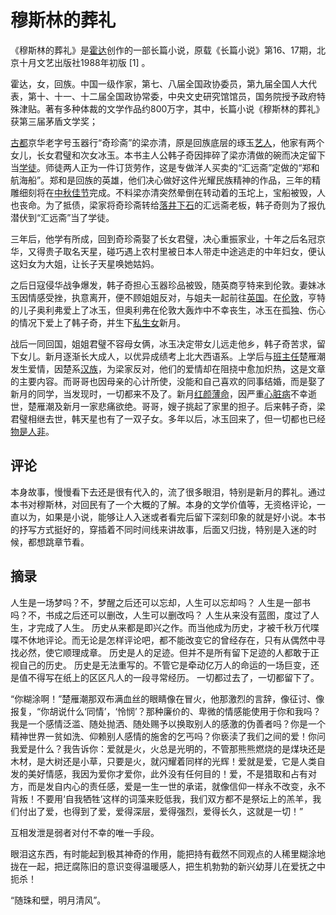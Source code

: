 # 穆斯林的葬礼

《穆斯林的葬礼》是[霍达](https://baike.baidu.com/item/霍达/56504?fromModule=lemma_inlink)创作的一部长篇小说，原载《长篇小说》第16、17期，北京十月文艺出版社1988年初版 [1] 。

霍达，女，回族。中国一级作家，第七、八届全国政协委员，第九届全国人大代表，第十、十一、十二届全国政协常委，中央文史研究馆馆员，国务院授予政府特殊津贴。著有多种体裁的文学作品约800万字，其中，长篇小说《穆斯林的葬礼》获第三届茅盾文学奖；

[古都](https://baike.baidu.com/item/古都/62861?fromModule=lemma_inlink)京华老字号玉器行“奇珍斋”的梁亦清，原是回族底层的琢玉[艺人](https://baike.baidu.com/item/艺人?fromModule=lemma_inlink)，他家有两个女儿，长女君璧和次女冰玉。本书主人公韩子奇因摔碎了梁亦清做的碗而决定留下当[学徒](https://baike.baidu.com/item/学徒/85207?fromModule=lemma_inlink)。师徒两人正为一件订货劳作，这是专做洋人买卖的“汇远斋”定做的“郑和航海船”。郑和是回族的英雄，他们决心做好这件光耀民族精神的作品，三年的精雕细刻将在[中秋佳节](https://baike.baidu.com/item/中秋佳节?fromModule=lemma_inlink)完成。不料梁亦清突然晕倒在转动着的玉坨上，宝船被毁，人也丧命。为了抵债，梁家将奇珍斋转给[落井下石](https://baike.baidu.com/item/落井下石/67809?fromModule=lemma_inlink)的汇远斋老板，韩子奇则为了报仇潜伏到“汇远斋”当了学徒。

三年后，他学有所成，回到奇珍斋娶了长女君璧，决心重振家业，十年之后名冠京华，又得贵子取名天星，碰巧遇上农村里被日本人带走中途逃走的中年妇女，便认这妇女为大姐，让长子天星唤她姑妈。

之后日寇侵华战争爆发，韩子奇担心玉器珍品被毁，随英商亨特来到伦敦。妻妹冰玉因情感受挫，执意离开，便不顾姐姐反对，与姐夫一起前往[英国](https://baike.baidu.com/item/英国/144602?fromModule=lemma_inlink)。在[伦敦](https://baike.baidu.com/item/伦敦/862?fromModule=lemma_inlink)，亨特的儿子奥利弗爱上了冰玉，但奥利弗在伦敦大轰炸中不幸丧生，冰玉在孤独、伤心的情况下爱上了韩子奇，并生下[私生女](https://baike.baidu.com/item/私生女?fromModule=lemma_inlink)新月。

战后一同回国，姐姐君璧不容母女俩，冰玉决定带女儿远走他乡，韩子奇苦求，留下女儿。新月逐渐长大成人，以优异成绩考上北大西语系。上学后与[班主任](https://baike.baidu.com/item/班主任/2297?fromModule=lemma_inlink)楚雁潮发生爱情，因楚系[汉族](https://baike.baidu.com/item/汉族?fromModule=lemma_inlink)，为梁家反对，他们的爱情却在阻挠中愈加炽热，这是文章的主要内容。而哥哥也因母亲的心计所使，没能和自己喜欢的同事结婚，而是娶了新月的同学，当发现时，一切都来不及了。新月[红颜薄命](https://baike.baidu.com/item/红颜薄命/6305227?fromModule=lemma_inlink)，因严重[心脏病](https://baike.baidu.com/item/心脏病?fromModule=lemma_inlink)不幸逝世，楚雁潮及新月一家悲痛欲绝。哥哥，嫂子挑起了家里的担子。后来韩子奇，梁君璧相继去世，韩天星也有了一双子女。多年以后，冰玉回来了，但一切都也已经[物是人非](https://baike.baidu.com/item/物是人非?fromModule=lemma_inlink)。

## 评论

本身故事，慢慢看下去还是很有代入的，流了很多眼泪，特别是新月的葬礼。通过本书对穆斯林，对回民有了一个大概的了解。本身的文学价值等，无资格评论，一直以为，如果是小说，能够让人入迷或者看完后留下深刻印象的就是好小说。本书的抒写方式挺好的，穿插着不同时间线来讲故事，后面又归拢，特别是入迷的时候，都想跳章节看。

## 摘录

人生是一场梦吗？不，梦醒之后还可以忘却，人生可以忘却吗？ 人生是一部书吗？不，书成之后还可以删改，人生可以删改吗？ 人生从来没有蓝图，度过了人生，才完成了人生。 历史从来都是即兴之作。而当他成为历史，才被千秋万代喋喋不休地评论。而无论是怎样评论吧，都不能改变它的曾经存在，只有从偶然中寻找必然，使它顺理成章。 历史是人的足迹。但并不是所有留下足迹的人都敢于正视自己的历史。 历史是无法重写的。不管它是牵动亿万人的命运的一场巨变，还是值不得写在纸上的区区凡人的一段寻常经历。 一切都过去了，一切都留下了。

“你糊涂啊！”楚雁潮那双布满血丝的眼睛像在冒火，他那激烈的言辞，像征讨、像报复，“你胡说什么‘同情’，‘怜悯’？那种廉价的、卑微的情感能使用于你和我吗？我是一个感情泛滥、随处抛洒、随处赐予以换取别人的感激的伪善者吗？你是一个精神世界一贫如洗、仰赖别人感情的施舍的乞丐吗？你亵渎了我们之间的爱！你问我爱是什么？我告诉你：爱就是火，火总是光明的，不管那熊熊燃烧的是煤块还是木材，是大树还是小草，只要是火，就闪耀着同样的光辉！爱就是爱，它是人类自发的美好情感，我因为爱你才爱你，此外没有任何目的！爱，不是猎取和占有对方，而是发自内心的责任感，爱是一生一世的承诺，就像信仰一样永不改变，永不背叛！不要用‘自我牺牲’这样的词藻来贬低我，我们双方都不是祭坛上的羔羊，我们付出了爱，也得到了爱，爱得深层，爱得强烈，爱得长久，这就是一切！”

互相发泄是弱者对付不幸的唯一手段。

眼泪这东西，有时能起到极其神奇的作用，能把持有截然不同观点的人稀里糊涂地拢在一起，把迂腐陈旧的意识变得温暖感人，把生机勃勃的新兴幼芽儿在爱抚之中扼杀！

“随珠和壁，明月清风”。